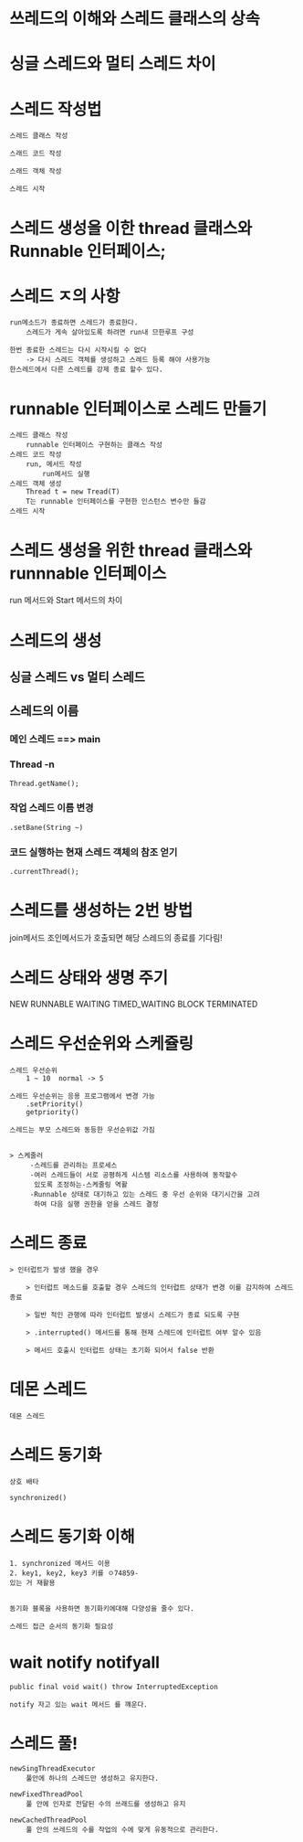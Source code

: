 # 쓰레드의 이해와 스레드 클래스의 상속


# 싱글 스레드와 멀티 스레드 차이





# 스레드 작성법 
    스레드 클래스 작성

    스래드 코드 작성

    스래드 객체 작성
 
    스레드 시작


# 스레드 생성을 이한 thread 클래스와 Runnable 인터페이스;






# 스레드 ㅈ의 사항
    run메소드가 종료하면 스레드가 종료한다.
        스레드가 게속 살아있도록 하려면 run내 므한루프 구성
    
    한번 종료한 스레드는 다시 시작시킬 수 없다
        -> 다시 스레드 객체를 생성하고 스레드 등록 해야 사용가능
    한스레드에서 다른 스레드를 강제 종료 할수 있다.




# runnable 인터페이스로 스레드 만들기

    스레드 클래스 작성
        runnable 인터페이스 구현하는 클래스 작성
    스레드 코드 작성
        run, 메서드 작성
            run메서드 실행 
    스레드 객체 생성
        Thread t = new Tread(T)
        T는 runnable 인터페이스를 구현한 인스턴스 변수만 들감 
    스레드 시작 





# 스레드 생성을 위한 thread 클래스와 runnnable 인터페이스



run 메서드와 Start 메서드의 차이 



# 스레드의 생성


## 싱글 스레드 vs 멀티 스레드 

## 스레드의 이름 

### 메인 스레드  ==> main

### Thread -n
    Thread.getName();

### 작업 스레드 이름 변경
    .setBane(String ~)


### 코드 실행하는 현재 스레드 객체의 참조 얻기
    .currentThread();



# 스레드를 생성하는 2번 방법


join메서드
    조인메서드가 호출되면 해당 스레드의 종료를 기다림!



# 스레드 상태와 생명 주기 

NEW
RUNNABLE
WAITING
TIMED_WAITING
BLOCK
TERMINATED




# 스레드 우선순위와 스케쥴링

    스레드 우선순위
        1 ~ 10  normal -> 5
    
    스레드 우선순위는 응용 프로그램에서 변경 가능
        .setPriority()
        getpriority()

    스레드는 부모 스레드와 동등한 우선순위값 가짐


    > 스케줄러
         -스레드를 관리하는 프로세스
         -여러 스레드들이 서로 공평하게 시스템 리소스를 사용하여 동작할수 
          있도록 조정하는-스케줄링 역활
         -Runnable 상태로 대기하고 있는 스레드 중 우선 순위와 대기시간을 고려
          하여 다음 실행 권한을 얻을 스레드 결정 





# 스레드 종료 

    > 인터럽트가 발생 했을 경우

        > 인터럽트 메소드를 호출할 경우 스레드의 인터럽트 상태가 변경 이를 감지하여 스레드 종료

        > 일반 적인 관행에 따라 인터럽트 발생시 스레드가 종료 되도록 구현

        > .interrupted() 메서드를 통해 현재 스레드에 인터럽트 여부 알수 있음

        > 메서드 호출시 인터럽트 상태는 초기화 되어서 false 반환 



# 데몬 스레드
    데몬 스레드 


# 스레드 동기화

    상호 배타

    synchronized()

# 스레드 동기화 이해 

    1. synchronized 메서드 이용
    2. key1, key2, key3 키를 ㅇ74859-
    있는 거 재활용


    동기화 블록을 사용하면 동기화키에대해 다양성을 줄수 있다.

    스레드 접근 순서의 동기화 필요성


# wait notify notifyall

    public final void wait() throw InterruptedException

    notify 자고 있는 wait 메서드 를 꺠운다.



# 스레드 풀!

    newSingThreadExecutor
        풀안에 하나의 스레드만 생성하고 유지한다.

    newFixedThreadPool
        풀 안에 인자로 전달된 수의 쓰래드를 생성하고 유지
    
    newCachedThreadPool
        풀 안의 쓰레드의 수를 작업의 수에 맞게 유동적으로 관리한다.



